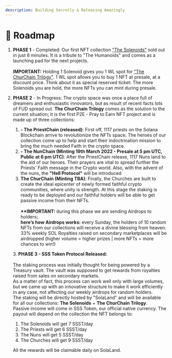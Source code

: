 ```yaml
---
description: Building Secretly & Releasing Amazingly
---
```


# 📜 Roadmap

1.  **PHASE 1** - Completed: Our first NFT collection ["The Solenoids"](https://solanasecretsociety.xyz/the-solenoids) sold out in just 8 minutes. It is a tribute to "The Humanoids" and comes as a launching pad for the next projects.\
    \
    **IMPORTANT:** Holding 1 Solenoid gives you 1 WL spot for ["The ChurChain Trilogy"](https://solanasecretsociety.xyz/the-churchain-trilogy). 1 WL spot allows you to buy 1 NFT at presale, at a discount price. Think about it as special reserved ticket: The more Solenoids you are hold, the more NFTs you can mint during presale.


2.  **PHASE 2** - In Progress: The crypto space was once a place full of dreamers and enthusiastic innovators, but as result of recent facts lots of FUD spread out. **The ChurChain Trilogy** comes as the solution to the current situation; it is the first P2E - Pray to Earn NFT project and is made up of three collections:

    1. **- The PriestChain (released)**: First off, 1117 priests on the Solana Blockchain arrive to revolutionize the NFTs space. The heroes of our collection come up to help and start their indoctrination mission to bring the much needed Faith in the crypto space.
    2. **- The NunChain (Minting 19th March 2022 - Presale at 5 pm UTC, Public at 6 pm UTC)**: After the PriestChain release, 1117 Nuns land to the aid of our heroes. Their prayers are vital to spread further the Priests' Faith message in the Crypto world. Also, with the advent of the nuns, the **"Hell Protocol"** will be introduced
    3. **The ChurChain (Minting TBA)**: Finally, the Churches are built to create the ideal epicenter of newly formed faithful crypto communities, where unity is strength. At this stage the staking is ready to be deployed and our faithful holders will be able to get passive income from their NFTs.\
       \
       **\*\*IMPORTANT:** during this phase we are sending Airdrops to holders;\
       **here’s how Airdrops works:** every Sunday, the holders of 10 random NFTs from our collections will receive a divine blessing from heaven. 33% weekly SOL Royalties raised on secondary marketplaces will be airdropped (higher volume = higher prizes | more NFTs = more chances to win!)

    3\. **PHASE 3 - SSS Token Protocol Released:**\
    \
    The staking process was initially thought for being powered by a Treasury vault. The vault was supposed to get rewards from royalties raised from sales on secondary markets.\
    As a matter of fact, this process can work well only with large volumes, but we came up with an innovative structure to make it work efficiently in any case, not affecting our weekly airdrops for random holders.\
    The staking will be directly hosted by "SolaLand" and will be available for all our collections: **The Solenoids** + **The ChurChain Trilogy**. \
    Passive income will come in SSS Token, our official native currency. The payout will depend on the collection the NFT belongs to:

    1. The Solenoids will get 7 SSST/day
    2. The Priests will get 6 SSST/day
    3. The Nuns will get 5 SSST/day
    4. The Churches will get 9 SSST/day



    &#x20;All the rewards will be claimable daily on SolaLand.

